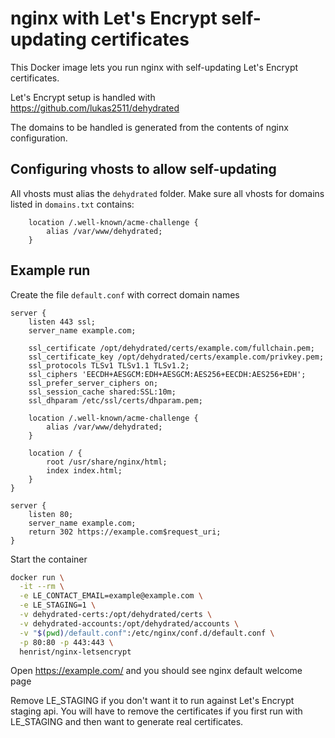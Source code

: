# nginx with Let's Encrypt self-updating certificates

This Docker image lets you run nginx with self-updating Let's Encrypt
certificates.

Let's Encrypt setup is handled with https://github.com/lukas2511/dehydrated

The domains to be handled is generated from the contents of nginx configuration.

## Configuring vhosts to allow self-updating

All vhosts must alias the `dehydrated` folder. Make sure all vhosts for domains
listed in `domains.txt` contains:

```
    location /.well-known/acme-challenge {
        alias /var/www/dehydrated;
    }
```

## Example run

Create the file `default.conf` with correct domain names

```
server {
    listen 443 ssl;
    server_name example.com;

    ssl_certificate /opt/dehydrated/certs/example.com/fullchain.pem;
    ssl_certificate_key /opt/dehydrated/certs/example.com/privkey.pem;
    ssl_protocols TLSv1 TLSv1.1 TLSv1.2;
    ssl_ciphers 'EECDH+AESGCM:EDH+AESGCM:AES256+EECDH:AES256+EDH';
    ssl_prefer_server_ciphers on;
    ssl_session_cache shared:SSL:10m;
    ssl_dhparam /etc/ssl/certs/dhparam.pem;

    location /.well-known/acme-challenge {
        alias /var/www/dehydrated;
    }

    location / {
        root /usr/share/nginx/html;
        index index.html;
    }
}

server {
    listen 80;
    server_name example.com;
    return 302 https://example.com$request_uri;
}
```

Start the container

```bash
docker run \
  -it --rm \
  -e LE_CONTACT_EMAIL=example@example.com \
  -e LE_STAGING=1 \
  -v dehydrated-certs:/opt/dehydrated/certs \
  -v dehydrated-accounts:/opt/dehydrated/accounts \
  -v "$(pwd)/default.conf":/etc/nginx/conf.d/default.conf \
  -p 80:80 -p 443:443 \
  henrist/nginx-letsencrypt
```

Open https://example.com/ and you should see nginx default welcome page

Remove LE_STAGING if you don't want it to run against Let's Encrypt staging api.
You will have to remove the certificates if you first run with LE_STAGING and
then want to generate real certificates.
